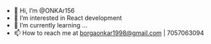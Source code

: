- 👋 Hi, I’m @ONKAr156
- 👀 I’m interested in React development 
- 🌱 I’m currently learning ...
- 📫 How to reach me  at  borgaonkar1998@gmail.com | 7057063094 

<!---
ONKAr156/ONKAr156 is a ✨ special ✨ repository because its `README.md` (this file) appears on your GitHub profile.
You can click the Preview link to take a look at your changes.
--->
